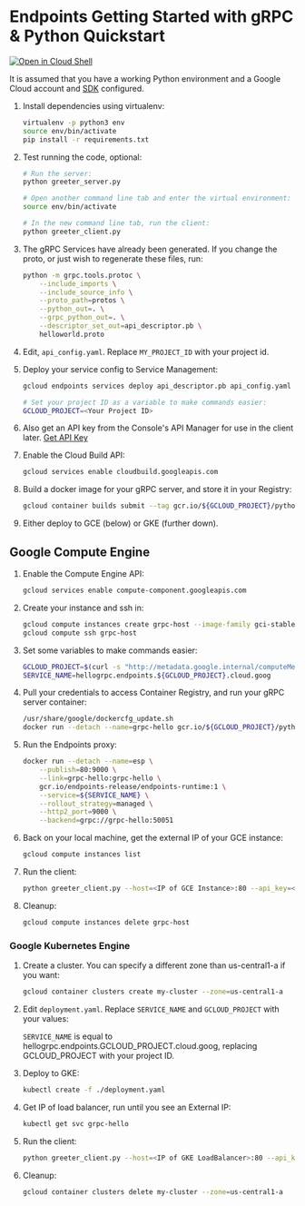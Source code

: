 # Endpoints Getting Started with gRPC & Python Quickstart

[![Open in Cloud Shell][shell_img]][shell_link]

[shell_img]: http://gstatic.com/cloudssh/images/open-btn.png
[shell_link]: https://console.cloud.google.com/cloudshell/open?git_repo=https://github.com/GoogleCloudPlatform/python-docs-samples&page=editor&open_in_editor=endpoints/getting-started-grpc/README.md

It is assumed that you have a working Python environment and a Google
Cloud account and [SDK](https://cloud.google.com/sdk/) configured.

1. Install dependencies using virtualenv:

    ```bash
    virtualenv -p python3 env
    source env/bin/activate
    pip install -r requirements.txt
    ```

1. Test running the code, optional:

    ```bash
    # Run the server:
    python greeter_server.py

    # Open another command line tab and enter the virtual environment:
    source env/bin/activate

    # In the new command line tab, run the client:
    python greeter_client.py
    ```

1. The gRPC Services have already been generated. If you change the proto, or
   just wish to regenerate these files, run:

    ```bash
    python -m grpc.tools.protoc \
        --include_imports \
        --include_source_info \
        --proto_path=protos \
        --python_out=. \
        --grpc_python_out=. \
        --descriptor_set_out=api_descriptor.pb \
        helloworld.proto
    ```

1. Edit, `api_config.yaml`. Replace `MY_PROJECT_ID` with your project id.

1. Deploy your service config to Service Management:

    ```bash
    gcloud endpoints services deploy api_descriptor.pb api_config.yaml

    # Set your project ID as a variable to make commands easier:
    GCLOUD_PROJECT=<Your Project ID>

    ```

1. Also get an API key from the Console's API Manager for use in the
   client later. [Get API Key](https://console.cloud.google.com/apis/credentials)

1. Enable the Cloud Build API:

    ```bash
    gcloud services enable cloudbuild.googleapis.com
    ```

1. Build a docker image for your gRPC server, and store it in your Registry:

    ```bash
    gcloud container builds submit --tag gcr.io/${GCLOUD_PROJECT}/python-grpc-hello:1.0 .
    ```

1. Either deploy to GCE (below) or GKE (further down).

## Google Compute Engine

1. Enable the Compute Engine API:

    ```bash
    gcloud services enable compute-component.googleapis.com
    ```

1. Create your instance and ssh in:

    ```bash
    gcloud compute instances create grpc-host --image-family gci-stable --image-project google-containers --tags=http-server
    gcloud compute ssh grpc-host
    ```

1. Set some variables to make commands easier:

    ```bash
    GCLOUD_PROJECT=$(curl -s "http://metadata.google.internal/computeMetadata/v1/project/project-id" -H "Metadata-Flavor: Google")
    SERVICE_NAME=hellogrpc.endpoints.${GCLOUD_PROJECT}.cloud.goog
    ```

1. Pull your credentials to access Container Registry, and run your gRPC server
   container:

    ```bash
    /usr/share/google/dockercfg_update.sh
    docker run --detach --name=grpc-hello gcr.io/${GCLOUD_PROJECT}/python-grpc-hello:1.0
    ```

1. Run the Endpoints proxy:

    ```bash
    docker run --detach --name=esp \
        --publish=80:9000 \
        --link=grpc-hello:grpc-hello \
        gcr.io/endpoints-release/endpoints-runtime:1 \
        --service=${SERVICE_NAME} \
        --rollout_strategy=managed \
        --http2_port=9000 \
        --backend=grpc://grpc-hello:50051
    ```

1. Back on your local machine, get the external IP of your GCE instance:

    ```bash
    gcloud compute instances list
    ```

1. Run the client:

    ```bash
    python greeter_client.py --host=<IP of GCE Instance>:80 --api_key=<API Key from Console>
    ```

1. Cleanup:

    ```bash
    gcloud compute instances delete grpc-host
    ```

### Google Kubernetes Engine

1. Create a cluster. You can specify a different zone than us-central1-a if you
   want:

    ```bash
    gcloud container clusters create my-cluster --zone=us-central1-a
    ```

1. Edit `deployment.yaml`. Replace `SERVICE_NAME` and `GCLOUD_PROJECT` with your values:

   `SERVICE_NAME` is equal to hellogrpc.endpoints.GCLOUD_PROJECT.cloud.goog,
   replacing GCLOUD_PROJECT with your project ID.

1. Deploy to GKE:

    ```bash
    kubectl create -f ./deployment.yaml
    ```

1. Get IP of load balancer, run until you see an External IP:

    ```bash
    kubectl get svc grpc-hello
    ```

1. Run the client:

    ```bash
    python greeter_client.py --host=<IP of GKE LoadBalancer>:80 --api_key=<API Key from Console>
    ```

1. Cleanup:

    ```bash
    gcloud container clusters delete my-cluster --zone=us-central1-a
    ```
